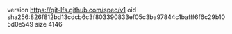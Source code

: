 version https://git-lfs.github.com/spec/v1
oid sha256:826f812bd13cdcb6c3f803390833ef05c3ba97844c1bafff6f6c29b105d0e549
size 4146
